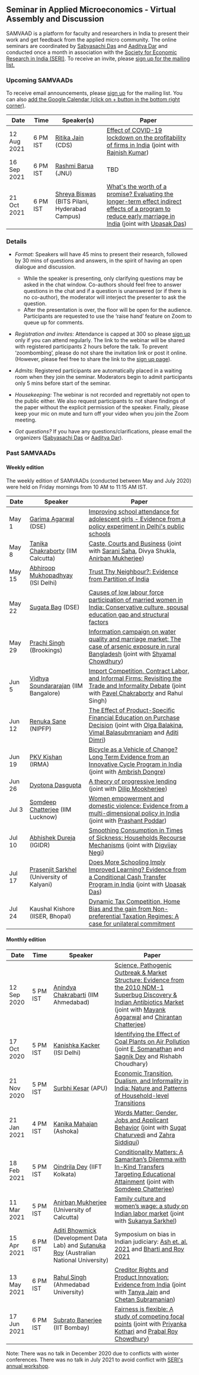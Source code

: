 ## Seminar in Applied Microeconomics - Virtual Assembly and Discussion 

SAMVAAD is a platform for faculty and researchers in India to present their work and get feedback from the applied micro community. The online seminars are coordinated by [Sabyasachi Das](https://dassabyasachi.wordpress.com/) and [Aaditya Dar](http://aadityadar.com) and conducted once a month in association with the [Society for Economic Research in India (SERI)](http://seri-india.org/). To receive an invite, please [sign up for the mailing list.](https://forms.gle/JsXhRoNskxuKQuk59)

### Upcoming SAMVAADs

To receive email announcements, please [sign up](https://forms.gle/JsXhRoNskxuKQuk59) for the mailing list. You can also [add the Google Calendar (click on + button in the bottom right corner)](https://calendar.google.com/calendar/embed?src=qiecighlpncmddln5dnnnm4hko%40group.calendar.google.com&ctz=Asia%2FKolkata).

<!--
<table>
  <tr>
    <td><b>Date</b></td>
    <td><b>Speaker</b></td>
    <td><b>Paper</b></td>
  </tr>
  <tr>
    <td colspan="3">No seminar in July in lieu of <a href = "https://seri-india.org/annual-workshop/">SERI's annual workshop</a>. <a href = "https://seriindiadotorg.files.wordpress.com/2021/07/seriworkshop2021_schedule-1.pdf">Program</a>. <a href = "https://zoom.us/webinar/register/WN_RjtSqeQKSaWwiMdnSi6l9A">Registration</a>.</td>
  </tr>
</table>
-->

<!-- <td colspan="2">Update as on June 18: The seminar schedule will be shared soon</td> -->

| Date | Time |  Speaker(s) | Paper |
| ---- | ---- |  ------- | ----- | 
| 12 Aug 2021 | 6 PM IST | [Ritika Jain](https://sites.google.com/view/ritika-jain/) (CDS) | [Effect of COVID-19 lockdown on the profitability of firms in India](https://drive.google.com/file/d/1HZnOZCJTNffqynFrEdgD-J-99QmXvSaj/view?usp=sharing) (joint with [Rajnish Kumar](https://www.linkedin.com/in/rajnish-kumar-ph-d-54085892))
| 16 Sep 2021 | 6 PM IST | [Rashmi Barua](https://sites.google.com/site/rbaruabhowmik/) (JNU) | TBD
| 21 Oct 2021 | 6 PM IST | [Shreya Biswas](https://sites.google.com/hyderabad.bits-pilani.ac.in/shreya-biswas/home?authuser=0) (BITS Pilani, Hyderabad Campus) | [What's the worth of a promise? Evaluating the longer-term effect indirect effects of a program to reduce early marriage in India](https://www.dropbox.com/s/gssm7bpijpofdj3/What%E2%80%99s%20the%20worth%20of%20a%20promise%20Evaluating%20the%20longer-term%20indirect%20effects%20of%20a%20program%20to%20reduce%20early%20marriage%20in%20India_Biswas_Das.pdf?dl=0) (joint with [Upasak Das](https://sites.google.com/site/upasakdas/home))

### Details 

- _Format:_ Speakers will have 45 mins to present their research, followed by 30 mins of questions and answers, in the spirit of having an open dialogue and discussion. 
  - While the speaker is presenting, only clarifying questions may be asked in the chat window. Co-authors should feel free to answer questions in the chat and if a question is unanswered (or if there is no co-author), the moderator will interject the presenter to ask the question. 
  - After the presentation is over, the floor will be open for the audience. Participants are requested to use the ‘raise hand’ feature on Zoom to queue up for comments.

- _Registration and invites:_ Attendance is capped at 300 so please [sign up](https://forms.gle/JsXhRoNskxuKQuk59) only if you can attend regularly. The link to the webinar will be shared with registered participants 2 hours before the talk. To prevent ‘zoombombing’, please do not share the invitation link or post it online. (However, please feel free to share the link to the [sign up page](https://forms.gle/JsXhRoNskxuKQuk59)). 

- _Admits:_ Registered participants are automatically placed in a waiting room when they join the seminar. Moderators begin to admit participants only 5 mins before start of the seminar. <!--- If you join after 9:55 AM, please wait for a couple of minutes for the moderators to let you in. -->

<!--- - _Scheduling:_ Presentations are invite only. -->

- _Housekeeping:_ The webinar is not recorded and regrettably not open to the public either. We also request participants to not share findings of the paper without the explicit permission of the speaker. Finally, please keep your mic on mute and turn off your video when you join the Zoom meeting.

- _Got questions?_ If you have any questions/clarifications, please email the organizers ([Sabyasachi Das](mailto:sabya.economist@gmail.com) or [Aaditya Dar](mailto:aadityadar@gmail.com)).

<!--- | Date | Speaker | Paper | -->
<!--- | ---- | ------- | ----- | -->



### Past SAMVAADs

#### Weekly edition 

The weekly edition of SAMVAADs (conducted between May and July 2020) were held on Friday mornings from 10 AM to 11:15 AM IST.

<!--- Starting May 2020, the online seminars were conducted on Zoom every Friday from 10 AM to 11:15 AM IST. The weekly edition of SAMVAAD concluded on July 24, 2020. Going forward, SAMVAADs will be conducted once a month in association with [Society for Economic Research in India (SERI)](http://seri-india.org/). -->

| Date | Speaker | Paper |
| ---- | ------- | ----- | 
| May 1 | [Garima Agarwal](https://sites.google.com/view/garima-agarwal) (DSE) | [Improving school attendance for adolescent girls - Evidence from a policy experiment in Delhi's public schools](https://www.isid.ac.in/~epu/acegd2018/papers/GarimaAgarwal.pdf) |
| May 8 | [Tanika Chakraborty](https://www.iimcal.ac.in/users/tanika) (IIM Calcutta) | [Caste, Courts and Business](https://www.dropbox.com/s/0qbjshi7hzkp0jz/Abstract_Webinar_Tanika.pdf?dl=0) (joint with [Sarani Saha](https://www.iitk.ac.in/new/sarani-saha), Divya Shukla, [Anirban Mukherjee](https://sites.google.com/view/anirbanm/home)) | 
| May 15 | [Abhiroop Mukhopadhyay](https://sites.google.com/site/axm359/) (ISI Delhi) | [Trust Thy Neighbour?: Evidence from Partition of India](https://drive.google.com/open?id=1SZlHJhIRjE8Av7R916ZoLseKf5p-O0tj) |
| May 22 | [Sugata Bag](http://econdse.org/sugata/) (DSE) | [Causes of low labour force participation of married women in India: Conservative culture, spousal education gap and structural factors](https://www.dropbox.com/s/mk8xihiou3z03jl/Samvad%20-S%20Bag%20-%20FLFP%20Culture.pdf?dl=0) |
| May 29 | [Prachi Singh](https://sites.google.com/view/prachieco) (Brookings) | [Information campaign on water quality and marriage market: The case of arsenic exposure in rural Bangladesh](https://drive.google.com/file/d/1ZpA_KHr4Vjw0BOCtUu52482QlPLWMlpd/view) (joint with [Shyamal Chowdhury](https://www.sydney.edu.au/arts/about/our-people/academic-staff/shyamal-chowdhury.html)) | 
| Jun 5 | [Vidhya Soundararajan](https://www.iimb.ac.in/user/141/vidhya-soundararajan) (IIM Bangalore) | [Import Competition, Contract Labor, and Informal Firms: Revisiting the Trade and Informality Debate](https://www.dropbox.com/s/2ok57rta4wv4h8e/Trade_and_contract_labor.pdf?dl=0) (joint with [Pavel Chakraborty](https://pavelchakraborty.weebly.com/) and Rahul Singh) |
| Jun 12| [Renuka Sane](http://www.saner.org.in) (NIPFP) | [The Effect of Product-Specific Financial Education on Purchase Decision](https://papers.ssrn.com/sol3/papers.cfm?abstract_id=3519845) (joint with [Olga Balakina](https://sites.google.com/view/olgabalakina/home), [Vimal Balasubmraniam](http://atvariance.in/vimalb/) and [Aditi Dimri](https://sites.google.com/site/aditidimri/cv?authuser=0))|
| Jun 19| [PKV Kishan](https://irma.ac.in/faculty-research/faculty-members/446) (IRMA) | [Bicycle as a Vehicle of Change? Long Term Evidence from an Innovative Cycle Program in India](https://drive.google.com/file/d/1vQGajW25Umf-IciUGSUKspwxOBLfJPAo/) (joint with [Ambrish Dongre](https://www.iima.ac.in/web/faculty/faculty-profiles/ambrish-dongre)) |
| Jun 26| [Dyotona Dasgupta](http://dyotona.weebly.com/) | [A theory of progressive lending](http://dyotona.weebly.com/uploads/4/3/8/7/43875639/dasguptamookherjee_june2020v8.pdf) (joint with [Dilip Mookherjee](http://people.bu.edu/dilipm/)) |
| Jul 3 | [Somdeep Chatterjee](https://sites.google.com/site/somdeepuh) (IIM Lucknow) | [Women empowerment and domestic violence: Evidence from a multi-dimensional policy in India](https://www.dropbox.com/s/qrfs6r2u9p9q5ds/SABLA_final_draft_18_2_2020.pdf?dl=0)  (joint with [Prashant Poddar](https://sites.google.com/view/prashantpoddar)) |
| Jul 10 | [Abhishek Dureja](https://sites.google.com/view/abhishekdureja) (IGIDR) | [Smoothing Consumption in Times of Sickness: Households Recourse Mechanisms](https://www.dropbox.com/s/w5dxsgb5qi16vja/Abstract.pdf?dl=0) (joint with [Digvijay Negi](https://sites.google.com/view/digvijaysnegi/home)) |
| Jul 17 | [Prasenjit Sarkhel](https://sites.google.com/view/prasenjitsarkhel) (University of Kalyani) | [Does More Schooling Imply Improved Learning? Evidence from a Conditional Cash Transfer Program in India](https://www.dropbox.com/s/7k2zlwjbtt32uxh/SAMVAAD_KP_UD_PS.pdf?dl=0) (joint with [Upasak Das](https://sites.google.com/site/upasakdas))
| Jul 24 | Kaushal Kishore (IISER, Bhopal) | [Dynamic Tax Competition, Home Bias and the gain from Non-preferential Taxation Regimes: A case for unilateral commitment](https://www.dropbox.com/s/65g853rvwzehmwm/JPET_Revision_one_Dynamic%20Tac%20Competition.pdf?dl=0)

#### Monthly edition 

| Date | Time |  Speaker | Paper |
| ---- | ---- |  ------- | ----- | 
| 12 Sep 2020 | 5 PM IST | [Anindya Chakrabarti](https://sites.google.com/site/homepageasc/home) (IIM Ahmedabad) | [Science, Pathogenic Outbreak & Market Structure: Evidence from the 2010 NDM-1 Superbug Discovery & Indian Antibiotics Market](https://papers.ssrn.com/sol3/papers.cfm?abstract_id=3660454) (joint with [Mayank Aggarwal](https://scholar.google.co.in/citations?user=kaQs83MAAAAJ&hl=en) and [Chirantan Chatterjee](https://www.chirantanchatterjee.com/)) |
| 17 Oct 2020 | 5 PM IST | [Kanishka Kacker](https://kanishkakacker.wixsite.com/mysite) (ISI Delhi) | [Identifying the Effect of Coal Plants on Air Pollution](https://cd0ab0ba-202c-4f53-bcf0-717fcd194ccd.filesusr.com/ugd/dbe785_7fc4439de7154daa9368207c27ce0beb.pdf) (joint [E. Somanathan](https://www.isid.ac.in/~som/) and [Sagnik Dey](http://web.iitd.ac.in/~sagnik/) and Rishabh Choudhary) |
| 21 Nov 2020 | 5 PM IST | [Surbhi Kesar](https://azimpremjiuniversity.edu.in/SitePages/surbhi-kesar.aspx) (APU) | [Economic Transition, Dualism, and Informality in India: Nature and Patterns of Household-level Transitions](https://cse.azimpremjiuniversity.edu.in/publications/economic-transition-dualism-and-informality-in-india-nature-and-patterns-of-household-level-transitions/) |
| 21 Jan 2021  | 4 PM IST | [Kanika Mahajan](https://sites.google.com/view/kanikamahajan) (Ashoka) | [Words Matter: Gender, Jobs and Applicant Behavior]( https://www.dropbox.com/s/ofsshqp0e0kuj2g/Abstract_Words_matter.pdf?dl=0) (joint with [Sugat Chaturvedi](https://sites.google.com/view/sugatchaturvedi/research) and [Zahra Siddiqui](https://zahra-siddique.com)) |
| 18 Feb 2021 | 5 PM IST | [Oindrila Dey](https://sites.google.com/site/doindrila) (IIFT Kolkata) | [Conditionality Matters: A Samaritan’s Dilemma with In-Kind Transfers Targeting Educational Attainment](https://drive.google.com/file/d/1Nc4CIJfn9B7jh8ln0fKbsGfwyD3K9lfu/view?usp=sharing) (joint with [Somdeep Chatterjee](https://sites.google.com/site/somdeepuh)) | 
| 11 Mar 2021 | 5 PM IST | [Anirban Mukherjee](https://sites.google.com/view/anirbanm/home) (University of Calcutta) | [Family culture and women’s wage: a study on Indian labor market](https://papers.ssrn.com/sol3/papers.cfm?abstract_id=3770404) (joint with [Sukanya Sarkhel](https://sites.google.com/view/sukanyasarkhel/home)) |
| 15 Apr 2021 | 6 PM IST | [Aditi Bhowmick](https://www.linkedin.com/in/aditi-bhowmick-802) (Development Data Lab) and [Sutanuka Roy](https://sites.google.com/view/sutanuka-roy/home) (Australian National University) | Symposium on bias in Indian judiciary: [Ash et. al. 2021](http://www.devdatalab.org/judicial-bias) and [Bharti and Roy 2021](https://www.dropbox.com/s/56ky9e66n9q7ehi/Early_Origin_V1.pdf) |
| 13 May 2021 | 6 PM IST | [Rahul Singh](https://ahduni.edu.in/academics/schools-centres/amrut-mody-school-of-management/faculty/rahul-singh/) (Ahmedabad University) | [Creditor Rights and Product Innovation: Evidence from India](https://www.dropbox.com/sh/5nhrozw9dufgih9/AABMA25Vn_8PdGe5n7TKR2z6a?dl=0) (joint with [Tanya Jain](https://www.iimb.ac.in/node/5209) and [Chetan Subramanian](https://www.iimb.ac.in/user/147/chetan-subramanian))
| 17 Jun 2021 | 6 PM IST | [Subrato Banerjee](https://www.hss.iitb.ac.in/en/faculty-profile/subrato-banerjee) (IIT Bombay) | [Fairness is flexible: A study of competing focal points](https://drive.google.com/file/d/1afoQv2D7QPZlENDUdM6lLzwxZjA08sta/view) (joint with [Priyanka Kothari](https://jgu.edu.in/jgbs/faculty/prof-dr-priyanka-kothari/) and [Prabal Roy Chowdhury](https://www.isid.ac.in/~prabalrc/))


Note: There was no talk in December 2020 due to conflicts with winter conferences. There was no talk in July 2021 to avoid conflict with [SERI's annual workshop](https://seriindiadotorg.files.wordpress.com/2021/07/seriworkshop2021_schedule-1.pdf).
